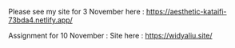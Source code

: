Please see my site for 3 November here :
https://aesthetic-kataifi-73bda4.netlify.app/

Assignment for 10 November : 
Site here : https://widyaliu.site/

